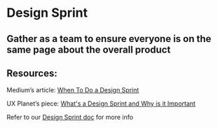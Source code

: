 # Design Sprint

## Gather as a team to ensure everyone is on the same page about the overall product

## Resources:
Medium’s article: [When To Do a Design Sprint](https://medium.com/@freshtilledsoil/when-to-do-a-design-sprint-and-when-to-do-something-else-infographic-a851dc556f03)

UX Planet’s piece: [What's a Design Sprint and Why is it Important](https://uxplanet.org/whats-a-design-sprint-and-why-is-it-important-f7b826651e09)

Refer to our [Design Sprint doc](https://docs.google.com/document/d/15zZQmLkoSL9O9apDY_YT3LGq8QX_cGtuQcEuDpxBCfY/edit?usp=sharing) for more info